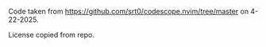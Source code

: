 Code taken from https://github.com/srt0/codescope.nvim/tree/master on 4-22-2025.

License copied from repo.
